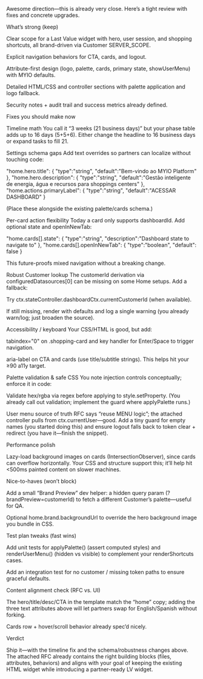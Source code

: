 Awesome direction—this is already very close. Here’s a tight review with fixes and concrete upgrades.

What’s strong (keep)

Clear scope for a Last Value widget with hero, user session, and shopping shortcuts, all brand-driven via Customer SERVER_SCOPE.

Explicit navigation behaviors for CTA, cards, and logout.

Attribute-first design (logo, palette, cards, primary state, showUserMenu) with MYIO defaults.

Detailed HTML/CSS and controller sections with palette application and logo fallback.

Security notes + audit trail and success metrics already defined.

Fixes you should make now

Timeline math
You call it “3 weeks (21 business days)” but your phase table adds up to 16 days (5+5+6). Either change the headline to 16 business days or expand tasks to fill 21.

Settings schema gaps
Add text overrides so partners can localize without touching code:

"home.hero.title": { "type":"string", "default":"Bem-vindo ao MYIO Platform" },
"home.hero.description": { "type":"string", "default":"Gestão inteligente de energia, água e recursos para shoppings centers" },
"home.actions.primaryLabel": { "type":"string", "default":"ACESSAR DASHBOARD" }


(Place these alongside the existing palette/cards schema.)

Per-card action flexibility
Today a card only supports dashboardId. Add optional state and openInNewTab:

"home.cards[].state": { "type":"string", "description":"Dashboard state to navigate to" },
"home.cards[].openInNewTab": { "type":"boolean", "default": false }


This future-proofs mixed navigation without a breaking change.

Robust Customer lookup
The customerId derivation via configuredDatasources[0] can be missing on some Home setups. Add a fallback:

Try ctx.stateController.dashboardCtx.currentCustomerId (when available).

If still missing, render with defaults and log a single warning (you already warn/log; just broaden the source).

Accessibility / keyboard
Your CSS/HTML is good, but add:

tabindex="0" on .shopping-card and key handler for Enter/Space to trigger navigation.

aria-label on CTA and cards (use title/subtitle strings).
This helps hit your ≥90 a11y target.

Palette validation & safe CSS
You note injection controls conceptually; enforce it in code:

Validate hex/rgba via regex before applying to style.setProperty.
(You already call out validation; implement the guard where applyPalette runs.)

User menu source of truth
RFC says “reuse MENU logic”; the attached controller pulls from ctx.currentUser—good. Add a tiny guard for empty names (you started doing this) and ensure logout falls back to token clear + redirect (you have it—finish the snippet).

Performance polish

Lazy-load background images on cards (IntersectionObserver), since cards can overflow horizontally. Your CSS and structure support this; it’ll help hit <500ms painted content on slower machines.

Nice-to-haves (won’t block)

Add a small “Brand Preview” dev helper: a hidden query param (?brandPreview=customerId) to fetch a different Customer’s palette—useful for QA.

Optional home.brand.backgroundUrl to override the hero background image you bundle in CSS.

Test plan tweaks (fast wins)

Add unit tests for applyPalette() (assert computed styles) and renderUserMenu() (hidden vs visible) to complement your renderShortcuts cases.

Add an integration test for no customer / missing token paths to ensure graceful defaults.

Content alignment check (RFC vs. UI)

The hero/title/desc/CTA in the template match the “home” copy; adding the three text attributes above will let partners swap for English/Spanish without forking.

Cards row + hover/scroll behavior already spec’d nicely.

Verdict

Ship it—with the timeline fix and the schema/robustness changes above. The attached RFC already contains the right building blocks (files, attributes, behaviors) and aligns with your goal of keeping the existing HTML widget while introducing a partner-ready LV widget.